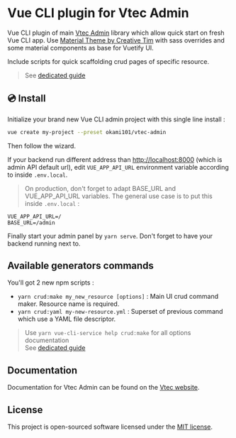 # Vue CLI plugin for Vtec Admin

Vue CLI plugin of main [Vtec Admin](https://www.npmjs.com/package/vtec-admin) library which allow quick start on fresh Vue CLI app. Use [Material Theme by Creative Tim](https://github.com/creativetimofficial/vuetify-material-dashboard) with sass overrides and some material components as base for Vuetify UI.

Include scripts for quick scaffolding crud pages of specific resource.

> See [dedicated guide](https://vtec.okami101.io/guide/getting-started.html)

## 💿 Install

Initialize your brand new Vue CLI admin project with this single line install :

```bash
vue create my-project --preset okami101/vtec-admin
```

Then follow the wizard.

If your backend run different address than [http://localhost:8000](http://localhost:8000) (which is admin API default url), edit `VUE_APP_API_URL` environment variable according to inside `.env.local`.

> On production, don't forget to adapt BASE_URL and VUE_APP_API_URL variables. The general use case is to put this inside `.env.local` :

```env
VUE_APP_API_URL=/
BASE_URL=/admin
```

Finally start your admin panel by `yarn serve`. Don't forget to have your backend running next to.

## Available generators commands

You'll got 2 new npm scripts :

* `yarn crud:make my_new_resource [options]` : Main UI crud command maker. Resource name is required.
* `yarn crud:yaml my-new-resource.yml` : Superset of previous command which use a YAML file descriptor.

> Use `yarn vue-cli-service help crud:make` for all options documentation  
> See [dedicated guide](https://vtec.okami101.io/guide/generators.html)

## Documentation

Documentation for Vtec Admin can be found on the [Vtec website](https://vtec.okami101.io).

## License

This project is open-sourced software licensed under the [MIT license](https://adr1enbe4udou1n.mit-license.org).
